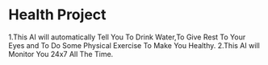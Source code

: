 # Health Project
1.This AI will automatically Tell You To Drink Water,To Give Rest To Your Eyes and To Do Some Physical Exercise To Make You Healthy.
2.This AI will Monitor You 24x7 All The Time.
